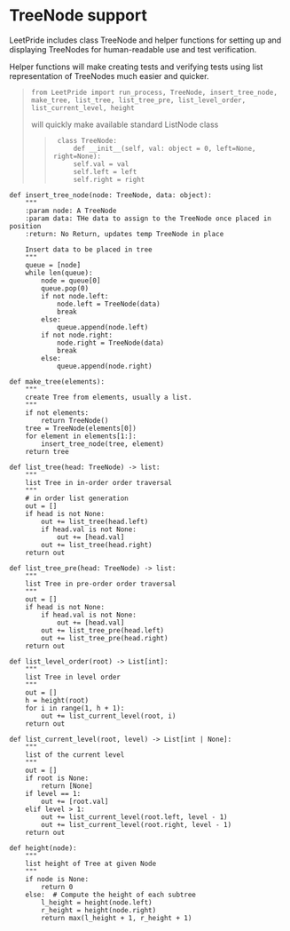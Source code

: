 # TreeNode support

LeetPride includes class TreeNode and helper functions for
setting up and displaying TreeNodes for human-readable use and 
test verification.

Helper functions will make creating tests and verifying tests 
using list representation of TreeNodes much easier and quicker.  

>
>```
>from LeetPride import run_process, TreeNode, insert_tree_node, make_tree, list_tree, list_tree_pre, list_level_order, list_current_level, height   
>```
>will quickly make available standard ListNode class
>>
>>      class TreeNode:
>>          def __init__(self, val: object = 0, left=None, right=None):
>>          self.val = val
>>          self.left = left
>>          self.right = right

```
def insert_tree_node(node: TreeNode, data: object):
    """
    :param node: A TreeNode
    :param data: THe data to assign to the TreeNode once placed in position
    :return: No Return, updates temp TreeNode in place

    Insert data to be placed in tree
    """
    queue = [node]
    while len(queue):
        node = queue[0]
        queue.pop(0)
        if not node.left:
            node.left = TreeNode(data)
            break
        else:
            queue.append(node.left)
        if not node.right:
            node.right = TreeNode(data)
            break
        else:
            queue.append(node.right)
```
```
def make_tree(elements):
    """
    create Tree from elements, usually a list.
    """
    if not elements:
        return TreeNode()
    tree = TreeNode(elements[0])
    for element in elements[1:]:
        insert_tree_node(tree, element)
    return tree
```
```
def list_tree(head: TreeNode) -> list:
    """
    list Tree in in-order order traversal
    """
    # in order list generation
    out = []
    if head is not None:
        out += list_tree(head.left)
        if head.val is not None:
            out += [head.val]
        out += list_tree(head.right)
    return out
```
```
def list_tree_pre(head: TreeNode) -> list:
    """
    list Tree in pre-order order traversal
    """
    out = []
    if head is not None:
        if head.val is not None:
            out += [head.val]
        out += list_tree_pre(head.left)
        out += list_tree_pre(head.right)
    return out
```
```
def list_level_order(root) -> List[int]:
    """
    list Tree in level order
    """
    out = []
    h = height(root)
    for i in range(1, h + 1):
        out += list_current_level(root, i)
    return out
```
```
def list_current_level(root, level) -> List[int | None]:
    """
    list of the current level
    """
    out = []
    if root is None:
        return [None]
    if level == 1:
        out += [root.val]
    elif level > 1:
        out += list_current_level(root.left, level - 1)
        out += list_current_level(root.right, level - 1)
    return out
```
```
def height(node):
    """
    list height of Tree at given Node
    """
    if node is None:
        return 0
    else:  # Compute the height of each subtree
        l_height = height(node.left)
        r_height = height(node.right)
        return max(l_height + 1, r_height + 1)
```
